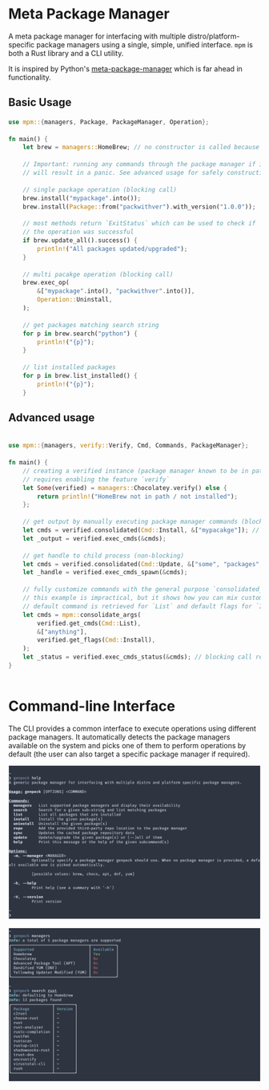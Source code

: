 # Meta Package Manager

A meta package manager for interfacing with multiple distro/platform-specific
package managers using a single, simple, unified interface. `mpm` is both a
Rust library and a CLI utility.

It is inspired by Python's
[meta-package-manager](https://github.com/kdeldycke/meta-package-manager) which is far
ahead in functionality.

## Basic Usage

```rust
use mpm::{managers, Package, PackageManager, Operation};

fn main() {
    let brew = managers::HomeBrew; // no constructor is called because it's a unit struct

    // Important: running any commands through the package manager if it is not in path/not installed
    // will result in a panic. See advanced usage for safely constructing verified instances.
    
    // single package operation (blocking call)
    brew.install("mypackage".into());
    brew.install(Package::from("packwithver").with_version("1.0.0"));

    // most methods return `ExitStatus` which can be used to check if
    // the operation was successful
    if brew.update_all().success() {
        println!("All packages updated/upgraded");
    }

    // multi pacakge operation (blocking call)
    brew.exec_op(
        &["mypackage".into(), "packwithver".into()],
        Operation::Uninstall,
    );

    // get packages matching search string
    for p in brew.search("python") {
        println!("{p}");
    }

    // list installed packages
    for p in brew.list_installed() {
        println!("{p}");
    }
```

## Advanced usage
```rust

use mpm::{managers, verify::Verify, Cmd, Commands, PackageManager};

fn main() {
    // creating a verified instance (package manager known to be in path/installed)
    // requires enabling the feature `verify`
    let Some(verified) = managers::Chocolatey.verify() else {
        return println!("HomeBrew not in path / not installed");
    };

    // get output by manually executing package manager commands (blocking call)
    let cmds = verified.consolidated(Cmd::Install, &["mypacakge"]); // gets appropriate Install command and flags
    let _output = verified.exec_cmds(&cmds);

    // get handle to child process (non-blocking)
    let cmds = verified.consolidated(Cmd::Update, &["some", "packages", "--quiet"]); // flags can also be included
    let _handle = verified.exec_cmds_spawn(&cmds);

    // fully customize commands with the general purpose `consolidated_args` fn
    // this example is impractical, but it shows how you can mix custom commands with default ones
    // default command is retrieved for `List` and default flags for `Install`
    let cmds = mpm::consolidate_args(
        verified.get_cmds(Cmd::List),
        &["anything"],
        verified.get_flags(Cmd::Install),
    );
    let _status = verified.exec_cmds_status(&cmds); // blocking call returns ExitStatus
}
  
```

# Command-line Interface

The CLI provides a common interface to execute operations using different
package managers. It automatically detects the package managers available on the
system and picks one of them to perform operations by default (the user can also
target a specific package manager if required).

![](data/screenshot1.png)


![](data/screenshot2.png)

